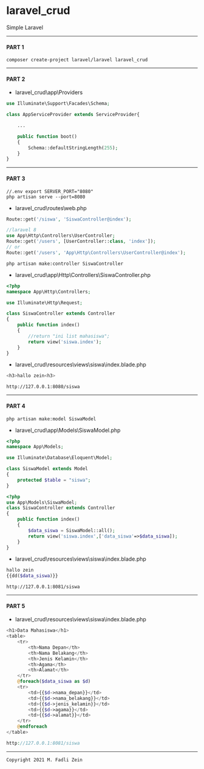 # laravel_crud
 Simple Laravel

---
#### PART 1
```
composer create-project laravel/laravel laravel_crud
```

---
#### PART 2
* laravel_crud\app\Providers
```php
use Illuminate\Support\Facades\Schema;

class AppServiceProvider extends ServiceProvider{

    ...

    public function boot()
    {
        Schema::defaultStringLength(255);
    }
}
```

---
#### PART 3
```
//.env export SERVER_PORT="8080"
php artisan serve --port=8080
```
* laravel_crud\routes\web.php
```php
Route::get('/siswa', 'SiswaController@index');

//laravel 8
use App\Http\Controllers\UserController;
Route::get('/users', [UserController::class, 'index']);
// or
Route::get('/users', 'App\Http\Controllers\UserController@index');
```
```
php artisan make:controller SiswaController
```
* laravel_crud\app\Http\Controllers\SiswaController.php
```php
<?php
namespace App\Http\Controllers;

use Illuminate\Http\Request;

class SiswaController extends Controller
{
    public function index()
    {
        //return "ini list mahasiswa";
        return view('siswa.index');
    }
}
```
* laravel_crud\resources\views\siswa\index.blade.php
```php
<h3>hallo zein<h3>
```
```
http://127.0.0.1:8080/siswa
```

---
#### PART 4
```
php artisan make:model SiswaModel
```
* laravel_crud\app\Models\SiswaModel.php
```php
<?php
namespace App\Models;

use Illuminate\Database\Eloquent\Model;

class SiswaModel extends Model
{
    protected $table = "siswa";
}
```
```php
<?php
use App\Models\SiswaModel;
class SiswaController extends Controller
{
    public function index()
    {
        $data_siswa = SiswaModel::all();
        return view('siswa.index',['data_siswa'=>$data_siswa]);
    }
}
```
* laravel_crud\resources\views\siswa\index.blade.php
```php
hallo zein
{{dd($data_siswa)}}
```
```
http://127.0.0.1:8081/siswa
```

---
#### PART 5
* laravel_crud\resources\views\siswa\index.blade.php
```php
<h1>Data Mahasiswa</h1>
<table>
    <tr>
        <th>Nama Depan</th>
        <th>Nama Belakang</th>
        <th>Jenis Kelamin</th>
        <th>Agama</th>
        <th>Alamat</th>
    </tr>
    @foreach($data_siswa as $d)
    <tr>
        <td>{{$d->nama_depan}}</td>
        <td>{{$d->nama_belakang}}</td>
        <td>{{$d->jenis_kelamin}}</td>
        <td>{{$d->agama}}</td>
        <td>{{$d->alamat}}</td>
    </tr>
    @endforeach
</table>
```
```php
http://127.0.0.1:8081/siswa
```

---

```
Copyright 2021 M. Fadli Zein
```